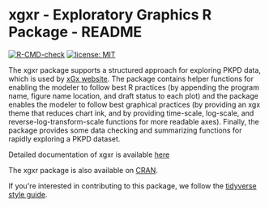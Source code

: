# xgxr - Exploratory Graphics R Package - README

[![R-CMD-check](https://github.com/Novartis/xgxr/workflows/R-CMD-check/badge.svg)](https://github.com/Novartis/xgxr/actions)
[![license: MIT](https://img.shields.io/badge/license-MIT-blue.svg)](https://opensource.org/licenses/MIT)

The xgxr package supports a structured approach for exploring PKPD data, which is used by [xGx website](https://opensource.nibr.com/xgx/).  The package contains helper functions for enabling the modeler to follow best R practices (by appending the program name, figure name location, and draft status to each plot) and the package enables the modeler to follow best graphical practices (by providing an xgx theme that reduces chart ink, and by providing time-scale, log-scale, and reverse-log-transform-scale functions for more readable axes).  Finally, the package provides some data checking and summarizing functions for rapidly exploring a PKPD dataset.

Detailed documentation of xgxr is available [here](https://opensource.nibr.com/xgxr/)

The xgxr package is also available on [CRAN](https://CRAN.R-project.org/package=xgxr).

If you're interested in contributing to this package, we follow the [tidyverse style guide](https://style.tidyverse.org/index.html).

